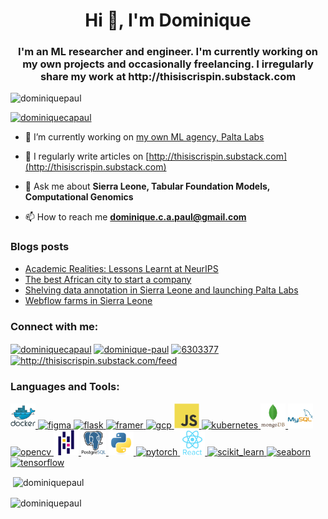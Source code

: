 <h1 align="center">Hi 👋, I'm Dominique</h1> 
<h3 align="center">I'm an ML researcher and engineer. I'm currently working on my own projects and occasionally freelancing. I irregularly share my work at http://thisiscrispin.substack.com</h3>  

<p align="left"> <img src="https://komarev.com/ghpvc/?username=dominiquepaul&label=Profile%20views&color=0e75b6&style=flat" alt="dominiquepaul" /> </p>

<p align="left"> <a href="https://twitter.com/dominiquecapaul" target="blank"><img src="https://img.shields.io/twitter/follow/dominiquecapaul?logo=twitter&style=for-the-badge" alt="dominiquecapaul" /></a> </p>

- 🔭 I’m currently working on [my own ML agency, Palta Labs](www.palta-labs.com)

- 📝 I regularly write articles on [http://thisiscrispin.substack.com](http://thisiscrispin.substack.com)

- 💬 Ask me about **Sierra Leone, Tabular Foundation Models, Computational Genomics**

- 📫 How to reach me **dominique.c.a.paul@gmail.com**

### Blogs posts
<!-- BLOG-POST-LIST:START -->
- [Academic Realities: Lessons Learnt at NeurIPS](https://thisiscrispin.substack.com/p/academic-realities-lessons-learnt)
- [The best African city to start a company](https://thisiscrispin.substack.com/p/the-best-african-city-to-start-a)
- [Shelving data annotation in Sierra Leone and launching Palta Labs](https://thisiscrispin.substack.com/p/shelving-data-annotation-in-sierra)
- [Webflow farms in Sierra Leone](https://thisiscrispin.substack.com/p/webflow-farms-in-sierra-leone)
<!-- BLOG-POST-LIST:END -->

<h3 align="left">Connect with me:</h3>
<p align="left">
<a href="https://twitter.com/dominiquecapaul" target="blank"><img align="center" src="https://raw.githubusercontent.com/rahuldkjain/github-profile-readme-generator/master/src/images/icons/Social/twitter.svg" alt="dominiquecapaul" height="30" width="40" /></a>
<a href="https://linkedin.com/in/dominique-paul" target="blank"><img align="center" src="https://raw.githubusercontent.com/rahuldkjain/github-profile-readme-generator/master/src/images/icons/Social/linked-in-alt.svg" alt="dominique-paul" height="30" width="40" /></a>
<a href="https://stackoverflow.com/users/6303377" target="blank"><img align="center" src="https://raw.githubusercontent.com/rahuldkjain/github-profile-readme-generator/master/src/images/icons/Social/stack-overflow.svg" alt="6303377" height="30" width="40" /></a>
<a href="/http://thisiscrispin.substack.com/feed" target="blank"><img align="center" src="https://raw.githubusercontent.com/rahuldkjain/github-profile-readme-generator/master/src/images/icons/Social/rss.svg" alt="http://thisiscrispin.substack.com/feed" height="30" width="40" /></a>
</p>

<h3 align="left">Languages and Tools:</h3>
<p align="left"> <a href="https://www.docker.com/" target="_blank" rel="noreferrer"> <img src="https://raw.githubusercontent.com/devicons/devicon/master/icons/docker/docker-original-wordmark.svg" alt="docker" width="40" height="40"/> </a> <a href="https://www.figma.com/" target="_blank" rel="noreferrer"> <img src="https://www.vectorlogo.zone/logos/figma/figma-icon.svg" alt="figma" width="40" height="40"/> </a> <a href="https://flask.palletsprojects.com/" target="_blank" rel="noreferrer"> <img src="https://www.vectorlogo.zone/logos/pocoo_flask/pocoo_flask-icon.svg" alt="flask" width="40" height="40"/> </a> <a href="https://www.framer.com/" target="_blank" rel="noreferrer"> <img src="https://www.vectorlogo.zone/logos/framer/framer-icon.svg" alt="framer" width="40" height="40"/> </a> <a href="https://cloud.google.com" target="_blank" rel="noreferrer"> <img src="https://www.vectorlogo.zone/logos/google_cloud/google_cloud-icon.svg" alt="gcp" width="40" height="40"/> </a> <a href="https://developer.mozilla.org/en-US/docs/Web/JavaScript" target="_blank" rel="noreferrer"> <img src="https://raw.githubusercontent.com/devicons/devicon/master/icons/javascript/javascript-original.svg" alt="javascript" width="40" height="40"/> </a> <a href="https://kubernetes.io" target="_blank" rel="noreferrer"> <img src="https://www.vectorlogo.zone/logos/kubernetes/kubernetes-icon.svg" alt="kubernetes" width="40" height="40"/> </a> <a href="https://www.mongodb.com/" target="_blank" rel="noreferrer"> <img src="https://raw.githubusercontent.com/devicons/devicon/master/icons/mongodb/mongodb-original-wordmark.svg" alt="mongodb" width="40" height="40"/> </a> <a href="https://www.mysql.com/" target="_blank" rel="noreferrer"> <img src="https://raw.githubusercontent.com/devicons/devicon/master/icons/mysql/mysql-original-wordmark.svg" alt="mysql" width="40" height="40"/> </a> <a href="https://opencv.org/" target="_blank" rel="noreferrer"> <img src="https://www.vectorlogo.zone/logos/opencv/opencv-icon.svg" alt="opencv" width="40" height="40"/> </a> <a href="https://pandas.pydata.org/" target="_blank" rel="noreferrer"> <img src="https://raw.githubusercontent.com/devicons/devicon/2ae2a900d2f041da66e950e4d48052658d850630/icons/pandas/pandas-original.svg" alt="pandas" width="40" height="40"/> </a> <a href="https://www.postgresql.org" target="_blank" rel="noreferrer"> <img src="https://raw.githubusercontent.com/devicons/devicon/master/icons/postgresql/postgresql-original-wordmark.svg" alt="postgresql" width="40" height="40"/> </a> <a href="https://www.python.org" target="_blank" rel="noreferrer"> <img src="https://raw.githubusercontent.com/devicons/devicon/master/icons/python/python-original.svg" alt="python" width="40" height="40"/> </a> <a href="https://pytorch.org/" target="_blank" rel="noreferrer"> <img src="https://www.vectorlogo.zone/logos/pytorch/pytorch-icon.svg" alt="pytorch" width="40" height="40"/> </a> <a href="https://reactjs.org/" target="_blank" rel="noreferrer"> <img src="https://raw.githubusercontent.com/devicons/devicon/master/icons/react/react-original-wordmark.svg" alt="react" width="40" height="40"/> </a> <a href="https://scikit-learn.org/" target="_blank" rel="noreferrer"> <img src="https://upload.wikimedia.org/wikipedia/commons/0/05/Scikit_learn_logo_small.svg" alt="scikit_learn" width="40" height="40"/> </a> <a href="https://seaborn.pydata.org/" target="_blank" rel="noreferrer"> <img src="https://seaborn.pydata.org/_images/logo-mark-lightbg.svg" alt="seaborn" width="40" height="40"/> </a> <a href="https://www.tensorflow.org" target="_blank" rel="noreferrer"> <img src="https://www.vectorlogo.zone/logos/tensorflow/tensorflow-icon.svg" alt="tensorflow" width="40" height="40"/> </a> </p>

<p>&nbsp;<img align="center" src="https://github-readme-stats.vercel.app/api?username=dominiquepaul&show_icons=true&locale=en" alt="dominiquepaul" /></p>

<p><img align="center" src="https://github-readme-streak-stats.herokuapp.com/?user=dominiquepaul&" alt="dominiquepaul" /></p>

